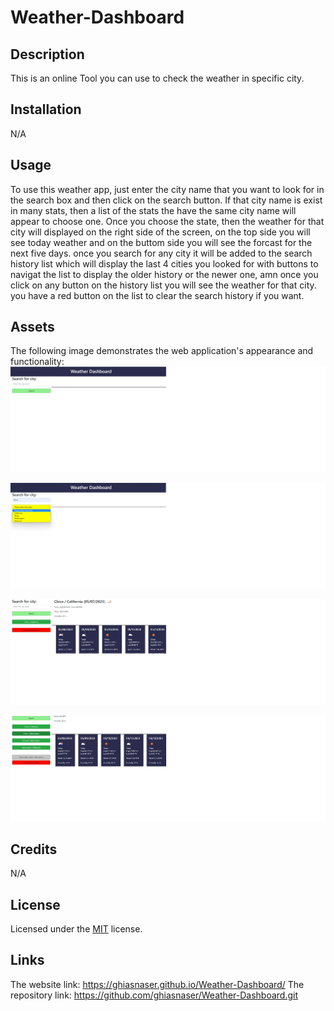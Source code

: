 # Weather-Dashboard

## Description
This is an online Tool you can use to check the weather in specific city.

## Installation

N/A

## Usage
To use this weather app, just enter the city name that you want to look for in the search box and then click on the search button.
If that city name is exist in many stats, then a list of the stats the have the same city name will appear to choose one.
Once you choose the state, then the weather for that city will displayed on the right side of the screen, on the top side you will see today weather and on the buttom side you will see the forcast for the next five days.
once you search for any city it will be added to the search history list which will display the last 4 cities you looked for with buttons to navigat the list to display the older history or the newer one, amn once you click on any button on the history list you will see the weather for that city.
you have a red button on the list to clear the search history if you want.


## Assets
The following image demonstrates the web application's appearance and functionality:
![The home page will show just the search box and search button](./assets/images/home%20page.jpg)

![This picture will show the list of states if the city exist in many states](./assets/Images/stats%20menu.jpg)

![The picture will show the result of the search after you choose the state](./assets/Images/search%20result.jpg)

![This picture will show the search history list when it contain more than 4 cities in the history search and the button to go more back in the history will appear](./assets/Images/nav%20button.jpg)


## Credits

N/A

## License

Licensed under the [MIT](https://github.com/ghiasnaser/Weather-Dashboard/blob/dba8a6d65d13ded101904cbfb1d63b5696a36143/LICENSE) license.

## Links
The website link:  https://ghiasnaser.github.io/Weather-Dashboard/
The repository link: https://github.com/ghiasnaser/Weather-Dashboard.git
